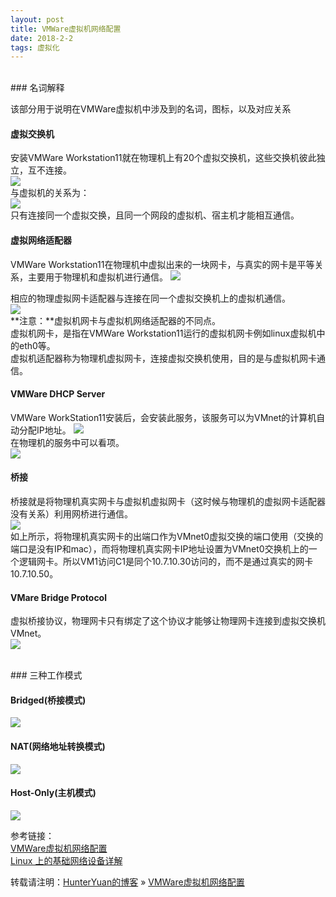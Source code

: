 ```yaml
---
layout: post
title: VMWare虚拟机网络配置
date: 2018-2-2 
tags: 虚拟化    
---
```

<br>    
### 名词解释    

该部分用于说明在VMWare虚拟机中涉及到的名词，图标，以及对应关系    

#### 虚拟交换机    

安装VMWare Workstation11就在物理机上有20个虚拟交换机，这些交换机彼此独立，互不连接。  
![](/images/posts/2018-2-6-VMWareNetworkConf/VMWareNetworkConf1.jpg)     
与虚拟机的关系为：    
![](/images/posts/2018-2-6-VMWareNetworkConf/VMWareNetworkConf2.jpg)    
只有连接同一个虚拟交换，且同一个网段的虚拟机、宿主机才能相互通信。

#### 虚拟网络适配器   

VMWare Workstation11在物理机中虚拟出来的一块网卡，与真实的网卡是平等关系，主要用于物理机和虚拟机进行通信。
![](/images/posts/2018-2-6-VMWareNetworkConf/VMWareNetworkConf3.jpg)    

相应的物理虚拟网卡适配器与连接在同一个虚拟交换机上的虚拟机通信。    
![](/images/posts/2018-2-6-VMWareNetworkConf/VMWareNetworkConf4.jpg)   
**注意：**虚拟机网卡与虚拟机网络适配器的不同点。    
虚拟机网卡，是指在VMWare Workstation11运行的虚拟机网卡例如linux虚拟机中的eth0等。    
虚拟机适配器称为物理机虚拟网卡，连接虚拟交换机使用，目的是与虚拟机网卡通信。    

#### VMWare DHCP Server    

VMWare WorkStation11安装后，会安装此服务，该服务可以为VMnet的计算机自动分配IP地址。 
![](/images/posts/2018-2-6-VMWareNetworkConf/VMWareNetworkConf5.jpg)    
在物理机的服务中可以看项。  
![](/images/posts/2018-2-6-VMWareNetworkConf/VMWareNetworkConf6.jpg)     

#### 桥接

桥接就是将物理机真实网卡与虚拟机虚拟网卡（这时候与物理机的虚拟网卡适配器没有关系）利用网桥进行通信。    
![](/images/posts/2018-2-6-VMWareNetworkConf/VMWareNetworkConf7.jpg)     
如上所示，将物理机真实网卡的出端口作为VMnet0虚拟交换的端口使用（交换的端口是没有IP和mac），而将物理机真实网卡IP地址设置为VMnet0交换机上的一个逻辑网卡。所以VM1访问C1是同个10.7.10.30访问的，而不是通过真实的网卡10.7.10.50。   

#### VMare Bridge Protocol    
虚拟桥接协议，物理网卡只有绑定了这个协议才能够让物理网卡连接到虚拟交换机VMnet。    
![](/images/posts/2018-2-6-VMWareNetworkConf/VMWareNetworkConf11.jpg)    

<br>    
### 三种工作模式    

#### Bridged(桥接模式) 
![](/images/posts/2018-2-6-VMWareNetworkConf/VMWareNetworkConf8.jpg)     

#### NAT(网络地址转换模式)
![](/images/posts/2018-2-6-VMWareNetworkConf/VMWareNetworkConf9.jpg)     

#### Host-Only(主机模式)
![](/images/posts/2018-2-6-VMWareNetworkConf/VMWareNetworkConf10.jpg)     

参考链接：    
[VMWare虚拟机网络配置](http://jwcqc.me/2016/08/18/vmware-network-configuration/)        
[Linux 上的基础网络设备详解](https://www.ibm.com/developerworks/cn/linux/1310_xiawc_networkdevice/index.html)        

转载请注明：[HunterYuan的博客](https://clodfisher.github.io/) » [VMWare虚拟机网络配置](https://clodfisher.github.io/2018/02/VMWareNetworkConf/)   




